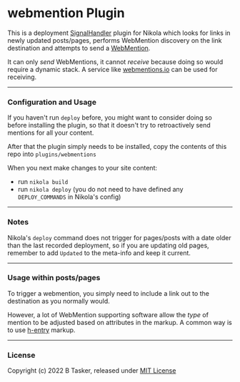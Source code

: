 # webmention Plugin

This is a deployment [SignalHandler](https://www.getnikola.com/extending.html#signalhandler-plugins) plugin for Nikola which looks for links in newly updated posts/pages, performs WebMention discovery on the link destination and attempts to send a [WebMention](https://indieweb.org/Webmention-developer#Protocol_Summary).

It can only *send* WebMentions, it cannot *receive* because doing so would require a dynamic stack. A service like [webmentions.io](https://webmentions.io) can be used for receiving.

----

### Configuration and Usage

If you haven't run `deploy` before, you might want to consider doing so before installing the plugin, so that it doesn't try to retroactively send mentions for all your content.

After that the plugin simply needs to be installed, copy the contents of this repo into `plugins/webmentions`

When you next make changes to your site content:

* run `nikola build`
* run `nikola deploy` (you do not need to have defined any `DEPLOY_COMMANDS` in Nikola's config)


----

### Notes

Nikola's `deploy` command does not trigger for pages/posts with a date older than the last recorded deployment, so if you are updating old pages, remember to add `Updated` to the meta-info and keep it current.


----

### Usage within posts/pages

To trigger a webmention, you simply need to include a link out to the destination as you normally would.

However, a lot of WebMention supporting software allow the *type* of mention to be adjusted based on attributes in the markup. A common way is to use [h-entry](https://indieweb.org/h-entry) markup.

----

### License

Copyright (c) 2022 B Tasker, released under [MIT License](https://choosealicense.com/licenses/mit/)
